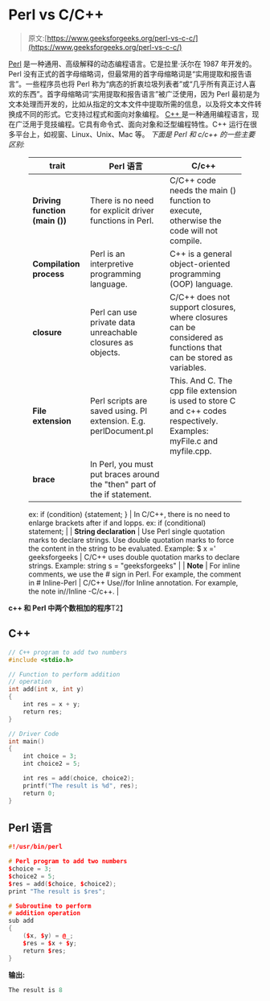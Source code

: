 # Perl vs C/C++

> 原文:[https://www.geeksforgeeks.org/perl-vs-c-c/](https://www.geeksforgeeks.org/perl-vs-c-c/)

[Perl](https://www.geeksforgeeks.org/introduction-to-perl/) 是一种通用、高级解释的动态编程语言。它是拉里·沃尔在 1987 年开发的。Perl 没有正式的首字母缩略词，但最常用的首字母缩略词是“实用提取和报告语言”。一些程序员也将 Perl 称为“病态的折衷垃圾列表者”或“几乎所有真正讨人喜欢的东西”。首字母缩略词“实用提取和报告语言”被广泛使用，因为 Perl 最初是为文本处理而开发的，比如从指定的文本文件中提取所需的信息，以及将文本文件转换成不同的形式。它支持过程式和面向对象编程。
[C++ ](https://www.geeksforgeeks.org/c-plus-plus/) 是一种通用编程语言，现在广泛用于竞技编程。它具有命令式、面向对象和泛型编程特性。C++ 运行在很多平台上，如视窗、Linux、Unix、Mac 等。
*下面是 Perl 和 c/c++ 的一些主要区别:*

<figure class="table">

| trait | Perl 语言 | C/c++ |
| --- | --- | --- |
| **Driving function (main ())** | There is no need for explicit driver functions in Perl. | C/C++ code needs the main () function to execute, otherwise the code will not compile. |
| **Compilation process** | Perl is an interpretive programming language. | C++ is a general object-oriented programming (OOP) language. |
| **closure** | Perl can use private data unreachable closures as objects. | C/C++ does not support closures, where closures can be considered as functions that can be stored as variables. |
| **File extension** | Perl scripts are saved using. Pl extension. E.g. perlDocument.pl | This. And C. The cpp file extension is used to store C and c++ codes respectively. Examples: myFile.c and myfile.cpp. |
| **brace** | In Perl, you must put braces around the "then" part of the if statement.
ex:
if (condition)
{statement; } | In C/C++, there is no need to enlarge brackets after if and lopps.
ex:
if (conditional)
statement; |
| **String declaration** | Use Perl single quotation marks to declare strings. Use double quotation marks to force the content in the string to be evaluated.
Example: $ x =' geeksforgeeks | C/C++ uses double quotation marks to declare strings.
Example: string s = "geeksforgeeks" |
| **Note** | For inline comments, we use the # sign in Perl.
For example, the comment
in # Inline-Perl | C/C++ Use//for Inline annotation.
For example, the note in//Inline -C/c++.
 |

</figure>

**c++ 和 Perl 中两个数相加的程序**T2】

## C++

```cpp
// C++ program to add two numbers
#include <stdio.h>

// Function to perform addition
// operation
int add(int x, int y)
{
    int res = x + y;
    return res;
}

// Driver Code
int main()
{
    int choice = 3;
    int choice2 = 5;

    int res = add(choice, choice2);
    printf("The result is %d", res);
    return 0;
}
```

## Perl 语言

```cpp
#!/usr/bin/perl

# Perl program to add two numbers
$choice = 3;
$choice2 = 5;
$res = add($choice, $choice2);
print "The result is $res";

# Subroutine to perform
# addition operation
sub add
{
    ($x, $y) = @_;
    $res = $x + $y;
    return $res;
}
```

**输出:**

```cpp
The result is 8
```